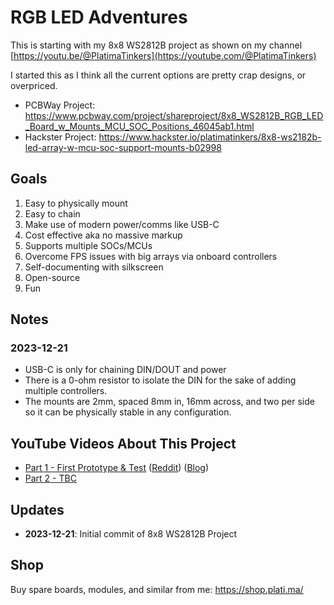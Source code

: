 # RGB LED Adventures
This is starting with my 8x8 WS2812B project as shown on my channel [https://youtu.be/@PlatimaTinkers](https://youtube.com/@PlatimaTinkers)

I started this as I think all the current options are pretty crap designs, or overpriced.

* PCBWay Project: https://www.pcbway.com/project/shareproject/8x8_WS2812B_RGB_LED_Board_w_Mounts_MCU_SOC_Positions_46045ab1.html
* Hackster Project: https://www.hackster.io/platimatinkers/8x8-ws2182b-led-array-w-mcu-soc-support-mounts-b02998

## Goals
1. Easy to physically mount
2. Easy to chain
3. Make use of modern power/comms like USB-C
4. Cost effective aka no massive markup
5. Supports multiple SOCs/MCUs
6. Overcome FPS issues with big arrays via onboard controllers
7. Self-documenting with silkscreen
8. Open-source
9. Fun

## Notes
### 2023-12-21
* USB-C is only for chaining DIN/DOUT and power
* There is a 0-ohm resistor to isolate the DIN for the sake of adding multiple controllers.
* The mounts are 2mm, spaced 8mm in, 16mm across, and two per side so it can be physically stable in any configuration.

## YouTube Videos About This Project
 - [Part 1 - First Prototype & Test](https://youtu.be/V4Wd6AvVf8U) ([Reddit](https://www.reddit.com/r/Platima/comments/18opq3h/i_was_annoyed_at_how_crap_all_rgb_matrixes/)) ([Blog](https://plati.ma/other-neopixel-matrixes-are-crap/))
 - [Part 2 - TBC]()

## Updates
* **2023-12-21**: Initial commit of 8x8 WS2812B Project

## Shop
Buy spare boards, modules, and similar from me: https://shop.plati.ma/
